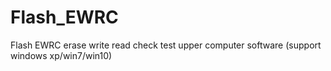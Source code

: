 # Flash_EWRC
Flash EWRC  erase write read check test upper computer software (support windows xp/win7/win10)
